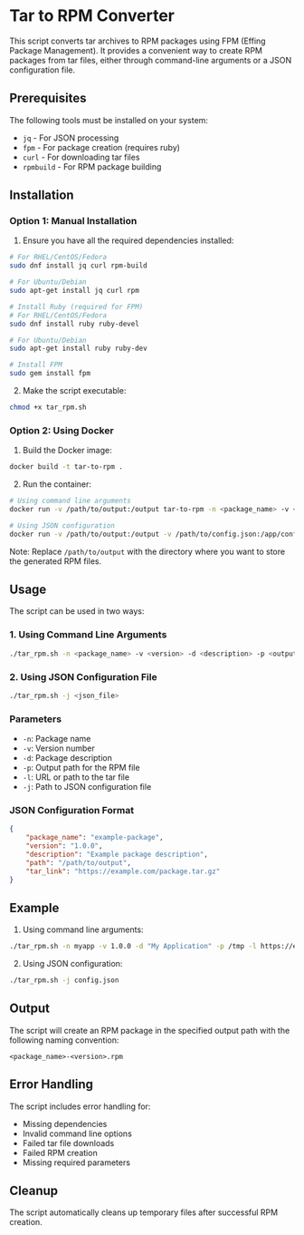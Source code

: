 # Tar to RPM Converter

This script converts tar archives to RPM packages using FPM (Effing Package Management). It provides a convenient way to create RPM packages from tar files, either through command-line arguments or a JSON configuration file.

## Prerequisites

The following tools must be installed on your system:
- `jq` - For JSON processing
- `fpm` - For package creation (requires ruby)
- `curl` - For downloading tar files
- `rpmbuild` - For RPM package building

## Installation

### Option 1: Manual Installation

1. Ensure you have all the required dependencies installed:

```bash
# For RHEL/CentOS/Fedora
sudo dnf install jq curl rpm-build

# For Ubuntu/Debian
sudo apt-get install jq curl rpm

# Install Ruby (required for FPM)
# For RHEL/CentOS/Fedora
sudo dnf install ruby ruby-devel

# For Ubuntu/Debian
sudo apt-get install ruby ruby-dev

# Install FPM
sudo gem install fpm
```

2. Make the script executable:
```bash
chmod +x tar_rpm.sh
```

### Option 2: Using Docker

1. Build the Docker image:
```bash
docker build -t tar-to-rpm .
```

2. Run the container:
```bash
# Using command line arguments
docker run -v /path/to/output:/output tar-to-rpm -n <package_name> -v <version> -d <description> -p /output -l <tar_file_url>

# Using JSON configuration
docker run -v /path/to/output:/output -v /path/to/config.json:/app/config.json tar-to-rpm -j /app/config.json
```

Note: Replace `/path/to/output` with the directory where you want to store the generated RPM files.

## Usage

The script can be used in two ways:

### 1. Using Command Line Arguments

```bash
./tar_rpm.sh -n <package_name> -v <version> -d <description> -p <output_path> -l <tar_file_url>
```

### 2. Using JSON Configuration File

```bash
./tar_rpm.sh -j <json_file>
```

### Parameters

- `-n`: Package name
- `-v`: Version number
- `-d`: Package description
- `-p`: Output path for the RPM file
- `-l`: URL or path to the tar file
- `-j`: Path to JSON configuration file

### JSON Configuration Format

```json
{
    "package_name": "example-package",
    "version": "1.0.0",
    "description": "Example package description",
    "path": "/path/to/output",
    "tar_link": "https://example.com/package.tar.gz"
}
```

## Example

1. Using command line arguments:
```bash
./tar_rpm.sh -n myapp -v 1.0.0 -d "My Application" -p /tmp -l https://example.com/myapp.tar.gz
```

2. Using JSON configuration:
```bash
./tar_rpm.sh -j config.json
```
## Output

The script will create an RPM package in the specified output path with the following naming convention:
```
<package_name>-<version>.rpm
```

## Error Handling

The script includes error handling for:
- Missing dependencies
- Invalid command line options
- Failed tar file downloads
- Failed RPM creation
- Missing required parameters

## Cleanup

The script automatically cleans up temporary files after successful RPM creation. 
